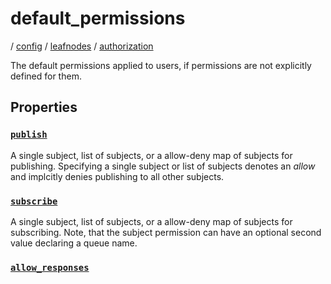 # default_permissions

/ [config](reference/server-config/index.md) / [leafnodes](reference/server-config/config/leafnodes/index.md) / [authorization](reference/server-config/config/leafnodes/authorization/index.md) 

The default permissions applied to users, if permissions are
not explicitly defined for them.

## Properties

### [`publish`](reference/server-config/leafnodes/authorization/default_permissions/publish/index.md)

A single subject, list of subjects, or a allow-deny map of
subjects for publishing. Specifying a single subject or list
of subjects denotes an *allow* and implcitly denies publishing
to all other subjects.

### [`subscribe`](reference/server-config/leafnodes/authorization/default_permissions/subscribe/index.md)

A single subject, list of subjects, or a allow-deny map of
subjects for subscribing. Note, that the subject permission can
have an optional second value declaring a queue name.

### [`allow_responses`](reference/server-config/leafnodes/authorization/default_permissions/allow_responses/index.md)



